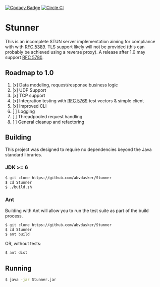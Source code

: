 [![Codacy Badge](https://api.codacy.com/project/badge/grade/4e851a87f23945f8b1b697367f06b619)](https://www.codacy.com/app/hal-c-rogers/Stunner)
[![Circle CI](https://circleci.com/gh/abvdasker/Stunner.svg?style=shield)](https://circleci.com/gh/abvdasker/Stunner)

Stunner
===
This is an incomplete STUN server implementation aiming for compliance with with [RFC 5389](https://tools.ietf.org/html/rfc5389). TLS support likely will not be provided (this can probably be achieved using a reverse proxy). A release after 1.0 may support [RFC 5780](https://tools.ietf.org/html/rfc5780).

Roadmap to 1.0
---
1. [x] Data modeling, request/response business logic
2. [x] UDP Support
3. [x] TCP support
4. [x] Integration testing with [RFC 5769](https://tools.ietf.org/html/rfc5769) test vectors & simple client
5. [x] Improved CLI
6. [ ] Logging
7. [ ] Threadpooled request handling
8. [ ] General cleanup and refactoring

Building
---
This project was designed to require no dependencies beyond the Java standard libraries.

### JDK >= 6
```bash
$ git clone https://github.com/abvdasker/Stunner
$ cd Stunner
$ ./build.sh
```
### Ant
Building with Ant will allow you to run the test suite as part of the build process.
```bash
$ git clone https://github.com/abvdasker/Stunner
$ cd Stunner
$ ant build
```
OR, without tests:
```bash
$ ant dist
```

Running
---
```bash
$ java -jar Stunner.jar
```
